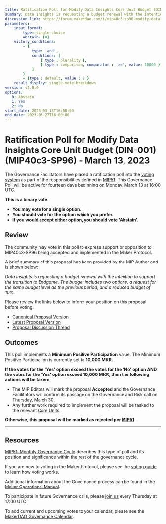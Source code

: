 ```yaml
---
title: Ratification Poll for Modify Data Insights Core Unit Budget (DIN-001) (MIP40c3-SP96) - March 13, 2023
summary: Data Insights is requesting a budget renewal with the intention to support the transition to Endgame.
discussion_link: https://forum.makerdao.com/t/mip40c3-sp96-modify-data-insights-core-unit-budget-din-001/19748
parameters:
    input_format:
        type: single-choice
        abstain: [0]
    victory_conditions:
        - {
            type: 'and',
            conditions: [
                { type : plurality },
                { type : comparison, comparator : '>=', value: 10000 }
            ]
        }
        - {type : default, value : 2 }
    result_display: single-vote-breakdown
version: v2.0.0
options:
   0: Abstain
   1: Yes
   2: No
start_date: 2023-03-13T16:00:00
end_date: 2023-03-27T16:00:00
---
```

# Ratification Poll for Modify Data Insights Core Unit Budget (DIN-001) (MIP40c3-SP96) - March 13, 2023

The Governance Facilitators have placed a ratification poll into the [voting system](https://vote.makerdao.com/polling) as part of the responsibilities defined in [MIP51](https://mips.makerdao.com/mips/details/MIP51). This Governance [Poll](https://manual.makerdao.com/governance/governance-cycle/weekly-governance-cycle#weekly-governance-cycle-definitions-mip16c1) will be active for fourteen days beginning on Monday, March 13 at 16:00 UTC.

**This is a binary vote.**
- **You may vote for a single option.**
- **You should vote for the option which you prefer.**
- **If you would accept either option, you should vote 'Abstain'.**

## Review

The community may vote in this poll to express support or opposition to MIP40c3-SP96 being accepted and implemented in the Maker Protocol.

A brief summary of this proposal has been provided by the MIP Author and is shown below:

*Data Insights is requesting a budget renewal with the intention to support the transition to Endgame. The budget includes two options, a request for the same budget level as the previous period, and a reduced budget of 10%.*

Please review the links below to inform your position on this proposal before voting.
* [Canonical Proposal Version](https://github.com/makerdao/mips/blob/63ce3ccdecce6fc3e724204150bf770f3f61bfed/MIP40/MIP40c3-Subproposals/MIP40c3-SP96.md)
* [Latest Proposal Version](https://mips.makerdao.com/mips/details/MIP40c3SP96)
* [Proposal Discussion Thread](https://forum.makerdao.com/t/mip40c3-sp96-modify-data-insights-core-unit-budget-din-001/19748)

## Outcomes

This poll implements a **Minimum Positive Participation** value. The Minimum Positive Participation is currently set to **10,000 MKR**.

**If the votes for the 'Yes' option exceed the votes for the 'No' option AND the votes for the 'Yes' option exceed 10,000 MKR, then the following actions will be taken:**
* The MIP Editors will mark the proposal **Accepted** and the Governance Facilitators will confirm its passage on the Governance and Risk call on Thursday, March 30.
* Any further work required to implement the proposal will be tasked to the relevant [Core Units](https://mips.makerdao.com/mips/details/MIP38#mip38c2-core-unit-state).

**Otherwise, this proposal will be marked as rejected per [MIP51](https://mips.makerdao.com/mips/details/MIP51#mip51c2-ratification-poll).**

---

## Resources

[MIP51: Monthly Governance Cycle](https://mips.makerdao.com/mips/details/MIP51) describes this type of poll and its position and significance within the rest of the governance cycle.

If you are new to voting in the Maker Protocol, please see the [voting guide](https://manual.makerdao.com/governance/voting-in-makerdao/on-chain-governance) to learn how voting works.

Additional information about the Governance process can be found in the [Maker Operational Manual](https://manual.makerdao.com).

To participate in future Governance calls, please [join us](https://forum.makerdao.com/tag/pubcall-:-governance-and-risk) every Thursday at 17:00 UTC.

To add current and upcoming votes to your calendar, please see the [MakerDAO Governance Calendar](https://manual.makerdao.com/makerdao/calendars/governance-calendar).